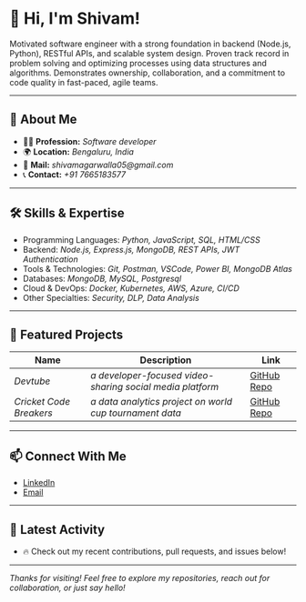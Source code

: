 # 👋 Hi, I'm **Shivam**!

Motivated software engineer with a strong foundation in backend (Node.js, Python), RESTful APIs, and scalable system
design. Proven track record in problem solving and optimizing processes using data structures and algorithms.
Demonstrates ownership, collaboration, and a commitment to code quality in fast-paced, agile teams.

---

## 🚀 About Me

- 🧑‍💻 **Profession:** _Software developer_
- 🌍 **Location:** _Bengaluru, India_
- 📧 **Mail:** _shivamagarwalla05@gmail.com_
- 📞 **Contact:** _+91 7665183577_

---

## 🛠️ Skills & Expertise

- Programming Languages: _Python, JavaScript, SQL, HTML/CSS_
- Backend: _Node.js, Express.js, MongoDB, REST APIs, JWT Authentication_
- Tools & Technologies: _Git, Postman, VSCode, Power BI, MongoDB Atlas_
- Databases: _MongoDB, MySQL, Postgresql_
- Cloud & DevOps: _Docker, Kubernetes, AWS, Azure, CI/CD_
- Other Specialties: _Security, DLP, Data Analysis_

---

## 🌟 Featured Projects

| Name             | Description                | Link                       |
|------------------|---------------------------|----------------------------|
| _Devtube_ | _a developer-focused video-sharing social media platform_     | [GitHub Repo](https://github.com/shivdevop/DevTube-backend)           |
| _Cricket Code Breakers_ | _a data analytics project on world cup tournament data_     | [GitHub Repo](https://github.com/shivdevop/Cricket-data-analytics-project)           |

---

## 📫 Connect With Me

- [LinkedIn](https://www.linkedin.com/in/shivam-agarwalla-774858166/)
- [Email](mailto:shivamagarwalla05@gmail.com)

---

## 📝 Latest Activity

- 🔥 Check out my recent contributions, pull requests, and issues below!

---

_Thanks for visiting! Feel free to explore my repositories, reach out for collaboration, or just say hello!_
